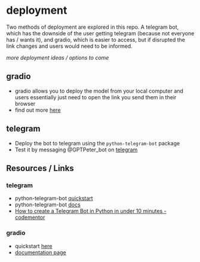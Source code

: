 # deployment

Two methods of deployment are explored in this repo. A telegram bot, which has the downside of the user getting telegram (because not everyone has / wants it), and gradio, which is easier to access, but if disrupted the link changes and users would need to be informed.

_more deployment ideas / options to come_

## gradio

-   gradio allows you to deploy the model from your local computer and users essentially just need to open the link you send them in their browser
-   find out more [here](https://www.gradio.app/getting_started)

## telegram

-   Deploy the bot to telegram using the `python-telegram-bot` package
-   Test it by messaging @GPTPeter_bot on [telegram](https://telegram.org/)

## Resources / Links

### telegram

-   python-telegram-bot [quickstart](https://github.com/python-telegram-bot/python-telegram-bot/wiki/Extensions-%E2%80%93-Your-first-Bot)
-   python-telegram-bot [docs](https://python-telegram-bot.readthedocs.io/en/stable/telegram.html)
-   [How to create a Telegram Bot in Python in under 10 minutes - codementor](https://www.codementor.io/@karandeepbatra/part-1-how-to-create-a-telegram-bot-in-python-in-under-10-minutes-19yfdv4wrq)

### gradio

- quickstart [here](https://www.gradio.app/getting_started)
- [documentation page](https://gradio.app/docs)
